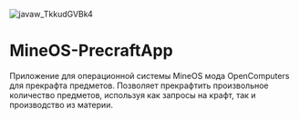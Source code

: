 ![javaw_TkkudGVBk4](https://user-images.githubusercontent.com/71573098/218773565-388f9c00-ef8a-478e-b113-11994b0cc460.png)

# MineOS-PrecraftApp
Приложение для операционной системы MineOS мода OpenComputers для прекрафта предметов. 
Позволяет прекрафтить произвольное количество предметов, используя как запросы на крафт, так и производство из материи.
